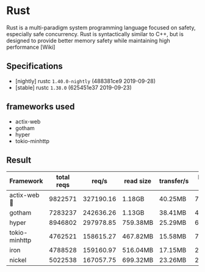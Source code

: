 # Rust

Rust is a multi-paradigm system programming language focused on safety, especially safe concurrency. Rust is syntactically similar to C++, but is designed to provide better memory safety while maintaining high performance [Wiki]

## Specifications
 - [nightly] rustc `1.40.0-nightly` (488381ce9 2019-09-28)
 - [stable] rustc `1.38.0` (625451e37 2019-09-23)

## frameworks used
 - actix-web
 - gotham
 - hyper
 - tokio-minhttp

## Result
| Framework       | total reqs | req/s     | read size | transfer/s | latency (avg) |
| -----------     | ---------- | ------    | --------- | ---------- |---------------|
| actix-web 🌟     | 9822571    | 327190.16 | 1.18GB    | 40.25MB    | 728.46us      |
| gotham          | 7283237    | 242636.26 | 1.13GB    | 38.41MB    | 487.62us      |
| hyper           | 8946802    | 297978.85 | 759.38MB  | 25.29MB    | 636.79us      |
| tokio-minhttp   | 4762521    | 158615.27 | 467.82MB  | 15.58MB    | 767.68us      |
| iron            | 4788528    | 159160.97 | 516.04MB  | 17.15MB    | 277.82us      |
| nickel          | 5022538    | 167057.75 | 699.32MB  | 23.26MB    | 29.14us       |